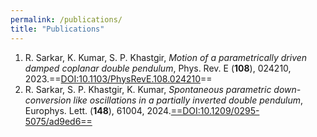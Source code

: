 ```yaml
---
permalink: /publications/
title: "Publications"
---
```


 1. R. Sarkar, K. Kumar, S. P. Khastgir, *Motion of a parametrically driven damped coplanar double pendulum*, Phys. Rev. E (**108**), 024210, 2023.==[DOI:10.1103/PhysRevE.108.024210](https://journals.aps.org/pre/abstract/10.1103/PhysRevE.108.024210)==
 2. R. Sarkar, S. P. Khastgir,  K. Kumar, *Spontaneous parametric down-conversion like oscillations in a partially inverted double pendulum*, Europhys. Lett. (**148**), 61004, 2024.[==DOI:10.1209/0295-5075/ad9ed6==](https://iopscience.iop.org/article/10.1209/0295-5075/ad9ed6)
